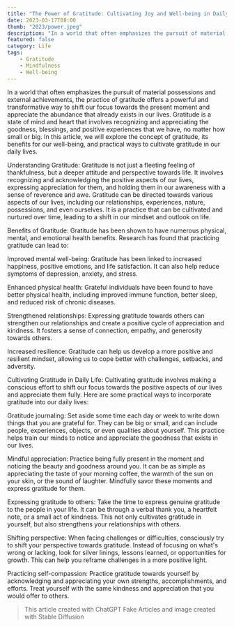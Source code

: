 ```yaml
---
title: "The Power of Gratitude: Cultivating Joy and Well-being in Daily Life"
date: 2023-03-17T08:00
thumb: "2023/power.jpeg"
description: "In a world that often emphasizes the pursuit of material possessions and external achievements, the practice of gratitude offers a powerful and transformative way to shift our focus towards the present moment and appreciate the abundance that already exists in our lives."
featured: false
category: Life
tags:
    - Gratitude
    - Mindfulness
    - Well-being
---
```


In a world that often emphasizes the pursuit of material possessions and external achievements, the practice of gratitude offers a powerful and transformative way to shift our focus towards the present moment and appreciate the abundance that already exists in our lives. Gratitude is a state of mind and heart that involves recognizing and appreciating the goodness, blessings, and positive experiences that we have, no matter how small or big. In this article, we will explore the concept of gratitude, its benefits for our well-being, and practical ways to cultivate gratitude in our daily lives.

Understanding Gratitude: Gratitude is not just a fleeting feeling of thankfulness, but a deeper attitude and perspective towards life. It involves recognizing and acknowledging the positive aspects of our lives, expressing appreciation for them, and holding them in our awareness with a sense of reverence and awe. Gratitude can be directed towards various aspects of our lives, including our relationships, experiences, nature, possessions, and even ourselves. It is a practice that can be cultivated and nurtured over time, leading to a shift in our mindset and outlook on life.

Benefits of Gratitude: Gratitude has been shown to have numerous physical, mental, and emotional health benefits. Research has found that practicing gratitude can lead to:

Improved mental well-being: Gratitude has been linked to increased happiness, positive emotions, and life satisfaction. It can also help reduce symptoms of depression, anxiety, and stress.

Enhanced physical health: Grateful individuals have been found to have better physical health, including improved immune function, better sleep, and reduced risk of chronic diseases.

Strengthened relationships: Expressing gratitude towards others can strengthen our relationships and create a positive cycle of appreciation and kindness. It fosters a sense of connection, empathy, and generosity towards others.

Increased resilience: Gratitude can help us develop a more positive and resilient mindset, allowing us to cope better with challenges, setbacks, and adversity.

Cultivating Gratitude in Daily Life: Cultivating gratitude involves making a conscious effort to shift our focus towards the positive aspects of our lives and appreciate them fully. Here are some practical ways to incorporate gratitude into our daily lives:

Gratitude journaling: Set aside some time each day or week to write down things that you are grateful for. They can be big or small, and can include people, experiences, objects, or even qualities about yourself. This practice helps train our minds to notice and appreciate the goodness that exists in our lives.

Mindful appreciation: Practice being fully present in the moment and noticing the beauty and goodness around you. It can be as simple as appreciating the taste of your morning coffee, the warmth of the sun on your skin, or the sound of laughter. Mindfully savor these moments and express gratitude for them.

Expressing gratitude to others: Take the time to express genuine gratitude to the people in your life. It can be through a verbal thank you, a heartfelt note, or a small act of kindness. This not only cultivates gratitude in yourself, but also strengthens your relationships with others.

Shifting perspective: When facing challenges or difficulties, consciously try to shift your perspective towards gratitude. Instead of focusing on what's wrong or lacking, look for silver linings, lessons learned, or opportunities for growth. This can help you reframe challenges in a more positive light.

Practicing self-compassion: Practice gratitude towards yourself by acknowledging and appreciating your own strengths, accomplishments, and efforts. Treat yourself with the same kindness and appreciation that you would offer to others.

> This article created with ChatGPT Fake Articles and image created with Stable Diffusion